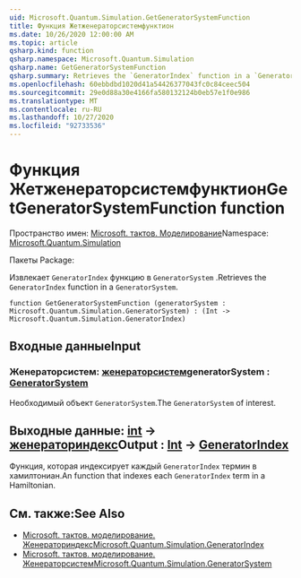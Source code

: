 ```yaml
---
uid: Microsoft.Quantum.Simulation.GetGeneratorSystemFunction
title: Функция Жетженераторсистемфунктион
ms.date: 10/26/2020 12:00:00 AM
ms.topic: article
qsharp.kind: function
qsharp.namespace: Microsoft.Quantum.Simulation
qsharp.name: GetGeneratorSystemFunction
qsharp.summary: Retrieves the `GeneratorIndex` function in a `GeneratorSystem`.
ms.openlocfilehash: 60ebbdbd1020d41a54426377043fc0c84ceec504
ms.sourcegitcommit: 29e0d88a30e4166fa580132124b0eb57e1f0e986
ms.translationtype: MT
ms.contentlocale: ru-RU
ms.lasthandoff: 10/27/2020
ms.locfileid: "92733536"
---
```

# <a name="getgeneratorsystemfunction-function"></a><span data-ttu-id="3d63c-102">Функция Жетженераторсистемфунктион</span><span class="sxs-lookup"><span data-stu-id="3d63c-102">GetGeneratorSystemFunction function</span></span>

<span data-ttu-id="3d63c-103">Пространство имен: [Microsoft. тактов. Моделирование](xref:Microsoft.Quantum.Simulation)</span><span class="sxs-lookup"><span data-stu-id="3d63c-103">Namespace: [Microsoft.Quantum.Simulation](xref:Microsoft.Quantum.Simulation)</span></span>

<span data-ttu-id="3d63c-104">Пакеты [](https://nuget.org/packages/)</span><span class="sxs-lookup"><span data-stu-id="3d63c-104">Package: [](https://nuget.org/packages/)</span></span>


<span data-ttu-id="3d63c-105">Извлекает `GeneratorIndex` функцию в `GeneratorSystem` .</span><span class="sxs-lookup"><span data-stu-id="3d63c-105">Retrieves the `GeneratorIndex` function in a `GeneratorSystem`.</span></span>

```qsharp
function GetGeneratorSystemFunction (generatorSystem : Microsoft.Quantum.Simulation.GeneratorSystem) : (Int -> Microsoft.Quantum.Simulation.GeneratorIndex)
```


## <a name="input"></a><span data-ttu-id="3d63c-106">Входные данные</span><span class="sxs-lookup"><span data-stu-id="3d63c-106">Input</span></span>

### <a name="generatorsystem--generatorsystem"></a><span data-ttu-id="3d63c-107">Женераторсистем: [женераторсистем](xref:Microsoft.Quantum.Simulation.GeneratorSystem)</span><span class="sxs-lookup"><span data-stu-id="3d63c-107">generatorSystem : [GeneratorSystem](xref:Microsoft.Quantum.Simulation.GeneratorSystem)</span></span>

<span data-ttu-id="3d63c-108">Необходимый объект `GeneratorSystem`.</span><span class="sxs-lookup"><span data-stu-id="3d63c-108">The `GeneratorSystem` of interest.</span></span>



## <a name="output--int---generatorindex"></a><span data-ttu-id="3d63c-109">Выходные данные: [int](xref:microsoft.quantum.lang-ref.int) -> [женераториндекс](xref:Microsoft.Quantum.Simulation.GeneratorIndex)</span><span class="sxs-lookup"><span data-stu-id="3d63c-109">Output : [Int](xref:microsoft.quantum.lang-ref.int) -> [GeneratorIndex](xref:Microsoft.Quantum.Simulation.GeneratorIndex)</span></span>

<span data-ttu-id="3d63c-110">Функция, которая индексирует каждый `GeneratorIndex` термин в хамилтониан.</span><span class="sxs-lookup"><span data-stu-id="3d63c-110">An function that indexes each `GeneratorIndex` term in a Hamiltonian.</span></span>

## <a name="see-also"></a><span data-ttu-id="3d63c-111">См. также:</span><span class="sxs-lookup"><span data-stu-id="3d63c-111">See Also</span></span>

- [<span data-ttu-id="3d63c-112">Microsoft. тактов. моделирование. Женераториндекс</span><span class="sxs-lookup"><span data-stu-id="3d63c-112">Microsoft.Quantum.Simulation.GeneratorIndex</span></span>](xref:Microsoft.Quantum.Simulation.GeneratorIndex)
- [<span data-ttu-id="3d63c-113">Microsoft. тактов. моделирование. Женераторсистем</span><span class="sxs-lookup"><span data-stu-id="3d63c-113">Microsoft.Quantum.Simulation.GeneratorSystem</span></span>](xref:Microsoft.Quantum.Simulation.GeneratorSystem)